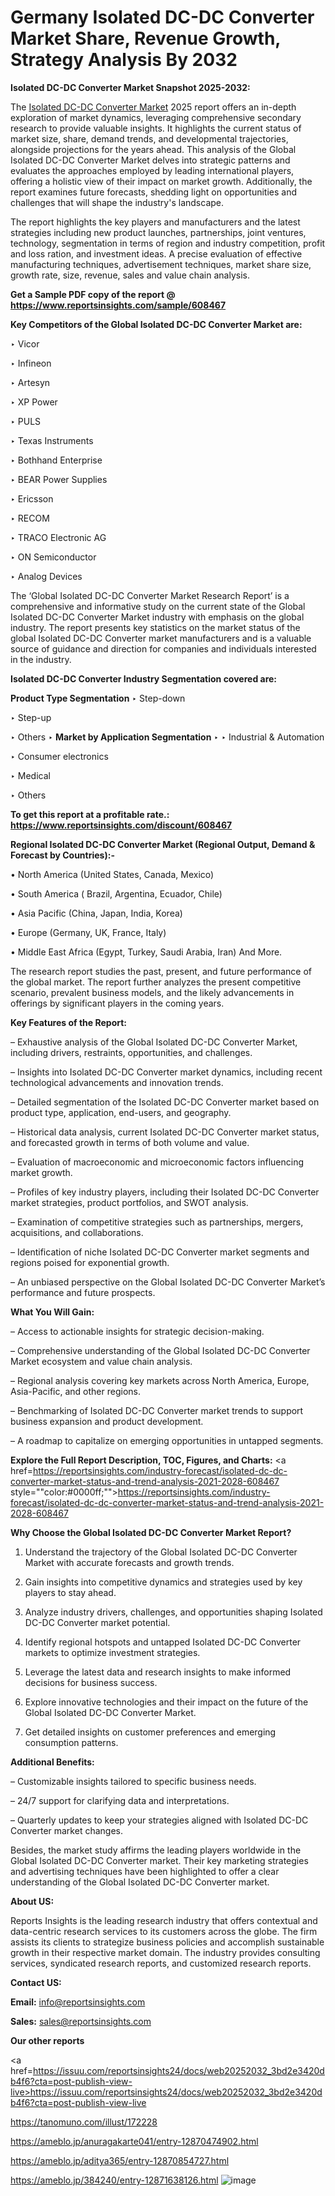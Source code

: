 # Germany Isolated DC-DC Converter Market Share, Revenue Growth, Strategy Analysis By 2032

<strong>Isolated DC-DC Converter Market Snapshot 2025-2032:</strong>

The <a href=https://www.reportsinsights.com/sample/608467>Isolated DC-DC Converter Market</a> 2025 report offers an in-depth exploration of market dynamics, leveraging comprehensive secondary research to provide valuable insights. It highlights the current status of market size, share, demand trends, and developmental trajectories, alongside projections for the years ahead. This analysis of the Global Isolated DC-DC Converter Market delves into strategic patterns and evaluates the approaches employed by leading international players, offering a holistic view of their impact on market growth. Additionally, the report examines future forecasts, shedding light on opportunities and challenges that will shape the industry's landscape.

The report highlights the key players and manufacturers and the latest strategies including new product launches, partnerships, joint ventures, technology, segmentation in terms of region and industry competition, profit and loss ration, and investment ideas. A precise evaluation of effective manufacturing techniques, advertisement techniques, market share size, growth rate, size, revenue, sales and value chain analysis.

<strong>Get a Sample PDF copy of the report @ <a href=https://www.reportsinsights.com/sample/608467 style=color:#0000ff;>https://www.reportsinsights.com/sample/608467</a></strong>

<strong>Key Competitors of the Global Isolated DC-DC Converter Market are:</strong>

‣ Vicor

‣ Infineon

‣ Artesyn

‣ XP Power

‣ PULS

‣ Texas Instruments

‣ Bothhand Enterprise

‣ BEAR Power Supplies

‣ Ericsson

‣ RECOM

‣ TRACO Electronic AG

‣ ON Semiconductor

‣ Analog Devices

The ‘Global Isolated DC-DC Converter Market Research Report’ is a comprehensive and informative study on the current state of the Global Isolated DC-DC Converter Market industry with emphasis on the global industry. The report presents key statistics on the market status of the global Isolated DC-DC Converter market manufacturers and is a valuable source of guidance and direction for companies and individuals interested in the industry.

<strong>Isolated DC-DC Converter Industry Segmentation covered are:</strong>

<strong>Product Type Segmentation</strong>
‣
Step-down

‣ Step-up

‣ Others
‣ 
<strong>Market by Application Segmentation</strong>
‣
‣  Industrial & Automation

‣ Consumer electronics

‣ Medical

‣ Others

<strong>To get this report at a profitable rate.: <a href=https://www.reportsinsights.com/discount/608467 style=color:#0000ff;>https://www.reportsinsights.com/discount/608467</a></strong>

<strong>Regional Isolated DC-DC Converter Market (Regional Output, Demand &amp; Forecast by Countries):-</strong>

• North America (United States, Canada, Mexico)

• South America ( Brazil, Argentina, Ecuador, Chile)

• Asia Pacific (China, Japan, India, Korea)

• Europe (Germany, UK, France, Italy)

• Middle East Africa (Egypt, Turkey, Saudi Arabia, Iran) And More.

The research report studies the past, present, and future performance of the global market. The report further analyzes the present competitive scenario, prevalent business models, and the likely advancements in offerings by significant players in the coming years.

<strong>Key Features of the Report:</strong>

– Exhaustive analysis of the Global Isolated DC-DC Converter Market, including drivers, restraints, opportunities, and challenges.

– Insights into Isolated DC-DC Converter market dynamics, including recent technological advancements and innovation trends.

– Detailed segmentation of the Isolated DC-DC Converter market based on product type, application, end-users, and geography.

– Historical data analysis, current Isolated DC-DC Converter market status, and forecasted growth in terms of both volume and value.

– Evaluation of macroeconomic and microeconomic factors influencing market growth.

– Profiles of key industry players, including their Isolated DC-DC Converter market strategies, product portfolios, and SWOT analysis.

– Examination of competitive strategies such as partnerships, mergers, acquisitions, and collaborations.

– Identification of niche Isolated DC-DC Converter market segments and regions poised for exponential growth.

– An unbiased perspective on the Global Isolated DC-DC Converter Market’s performance and future prospects.

<strong>What You Will Gain:</strong>

– Access to actionable insights for strategic decision-making.

– Comprehensive understanding of the Global Isolated DC-DC Converter Market ecosystem and value chain analysis.

– Regional analysis covering key markets across North America, Europe, Asia-Pacific, and other regions.

– Benchmarking of Isolated DC-DC Converter market trends to support business expansion and product development.

– A roadmap to capitalize on emerging opportunities in untapped segments.

<strong>Explore the Full Report Description, TOC, Figures, and Charts:</strong>
<a href=https://reportsinsights.com/industry-forecast/isolated-dc-dc-converter-market-status-and-trend-analysis-2021-2028-608467 style=""color:#0000ff;"">https://reportsinsights.com/industry-forecast/isolated-dc-dc-converter-market-status-and-trend-analysis-2021-2028-608467</a>

<strong>Why Choose the Global Isolated DC-DC Converter Market Report?</strong>

1. Understand the trajectory of the Global Isolated DC-DC Converter Market with accurate forecasts and growth trends.

2. Gain insights into competitive dynamics and strategies used by key players to stay ahead.

3. Analyze industry drivers, challenges, and opportunities shaping Isolated DC-DC Converter market potential.

4. Identify regional hotspots and untapped Isolated DC-DC Converter markets to optimize investment strategies.

5. Leverage the latest data and research insights to make informed decisions for business success.

6. Explore innovative technologies and their impact on the future of the Global Isolated DC-DC Converter Market.

7. Get detailed insights on customer preferences and emerging consumption patterns.

<strong>Additional Benefits:</strong>

– Customizable insights tailored to specific business needs.

– 24/7 support for clarifying data and interpretations.

– Quarterly updates to keep your strategies aligned with Isolated DC-DC Converter market changes.

Besides, the market study affirms the leading players worldwide in the Global Isolated DC-DC Converter market. Their key marketing strategies and advertising techniques have been highlighted to offer a clear understanding of the Global Isolated DC-DC Converter market.

<strong><strong>About US</strong>:</strong>

Reports Insights is the leading research industry that offers contextual and data-centric research services to its customers across the globe. The firm assists its clients to strategize business policies and accomplish sustainable growth in their respective market domain. The industry provides consulting services, syndicated research reports, and customized research reports.

<strong>Contact US:</strong>

<p class=><b>Email:</b> <a href=mailto:info@reportsinsights.com>info@reportsinsights.com</a></p>
<p class=><b>Sales:</b> <a href=mailto:sales@reportsinsights.com>sales@reportsinsights.com</a></p>

<strong>Our other reports</strong>

<a href=https://issuu.com/reportsinsights24/docs/web20252032_3bd2e3420db4f6?cta=post-publish-view-live>https://issuu.com/reportsinsights24/docs/web20252032_3bd2e3420db4f6?cta=post-publish-view-live</a>

<a href=https://tanomuno.com/illust/172228>https://tanomuno.com/illust/172228</a>

<a href=https://ameblo.jp/anuragakarte041/entry-12870474902.html>https://ameblo.jp/anuragakarte041/entry-12870474902.html</a>

<a href=https://ameblo.jp/aditya365/entry-12870854727.html>https://ameblo.jp/aditya365/entry-12870854727.html</a>

<a href=https://ameblo.jp/384240/entry-12871638126.html>https://ameblo.jp/384240/entry-12871638126.html</a>
![image](https://github.com/user-attachments/assets/0cd48b76-2712-4b86-8e7d-78503f4955f9)
